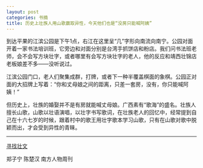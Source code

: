 ```yaml
---
layout: post
categories: 书摘
title: 历史上壮族人用山歌赢取异性，今天他们也是“没房只能喊阿姨”
---
```


到达平果的江滨公园是下午1点，右江在这里呈“几”字形向南流向南宁。公园对面开着一家书法培训班，它旁边和对面分别是台湾手抓饼店和粉店。我们问书法班老师，会不会写方块壮字，或者哪里有会写方块壮字的老人，他的反应和靖西壮锦店老板娘差不多——没听说过。

江滨公园门口，老人们聚集成群，打牌，或者下一种半覆盖棋面的象棋。公园正对面的大招牌上写着：“你和丈母娘之间的距离，只差一套房，没有，你只能喊阿姨！”

但历史上，壮族的婚娶并不是有房就能喊丈母娘。广西素有“歌海”的盛名。壮族人擅长山歌，山歌以壮语演唱，以壮字书写歌词，在壮族老人的回忆中，经常提到自己在十六七岁的时候，跟着村中的歌王用壮字歌本学习山歌，只有在山歌对歌中脱颖而出，才会受到异性的青睐。

---

[寻找壮文](https://mp.weixin.qq.com/s/Lg1SrrGqxFUUUrpHor0fAA)

郑子宁 陈楚汉  南方人物周刊

